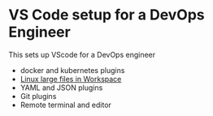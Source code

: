 # VS Code setup for a DevOps Engineer
This sets up VScode for a DevOps engineer
- docker and kubernetes plugins
- [Linux large files in Workspace](https://code.visualstudio.com/docs/setup/linux#_visual-studio-code-is-unable-to-watch-for-file-changes-in-this-large-workspace-error-enospc)
- YAML and JSON plugins
- Git plugins
- Remote terminal and editor